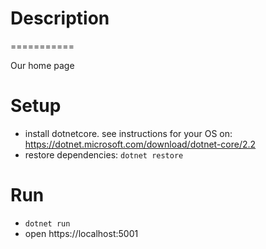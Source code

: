 # Description
===========

Our home page


# Setup

- install dotnetcore. see instructions for your OS on: https://dotnet.microsoft.com/download/dotnet-core/2.2
- restore dependencies: `dotnet restore` 

# Run
- `dotnet run`
- open https://localhost:5001

